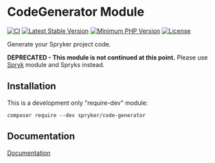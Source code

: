 # CodeGenerator Module
[![CI](https://github.com/spryker/code-generator/workflows/CI/badge.svg?branch=master)](https://github.com/spryker/code-generator/actions?query=workflow%3ACI+branch%3Amaster)
[![Latest Stable Version](https://poser.pugx.org/spryker/code-generator/v/stable.svg)](https://packagist.org/packages/spryker/code-generator)
[![Minimum PHP Version](https://img.shields.io/badge/php-%3E%3D%207.4-8892BF.svg)](https://php.net/)
[![License](https://img.shields.io/github/license/spryker/code-generator.svg)](https://github.com/spryker/code-generator/)

Generate your Spryker project code.

**DEPRECATED - This module is not continued at this point.**
Please use [Spryk](https://github.com/spryker-sdk/spryk) module and Spryks instead.

## Installation

This is a development only "require-dev" module:

```
composer require --dev spryker/code-generator
```

## Documentation

[Documentation](https://spryker.github.io)
